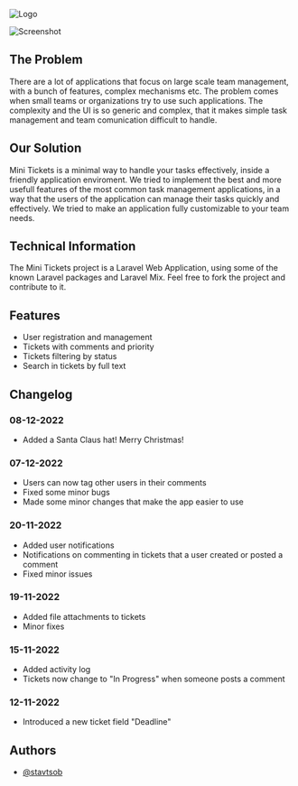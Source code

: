 
![Logo](https://i.imgur.com/kXAKsOt.png)

![Screenshot](https://i.imgur.com/TxaigQl.png)
## The Problem

There are a lot of applications that focus on large scale team management, with a bunch of features, complex mechanisms etc. The problem comes when small teams or organizations try to use such applications. The complexity and the UI is so generic and complex, that it makes simple task management and team comunication difficult to handle.

## Our Solution

Mini Tickets is a minimal way to handle your tasks effectively, inside a friendly application enviroment. We tried to implement the best and more usefull features of the most common task management applications, in a way that the users of the application can manage their tasks quickly and effectively. We tried to make an application fully customizable to your team needs.
## Technical Information

The Mini Tickets project is a Laravel Web Application, using some of the known Laravel packages and Laravel Mix.
Feel free to fork the project and contribute to it.
## Features

- User registration and management
- Tickets with comments and priority
- Tickets filtering by status
- Search in tickets by full text

## Changelog
### 08-12-2022
- Added a Santa Claus hat! Merry Christmas!
### 07-12-2022
- Users can now tag other users in their comments
- Fixed some minor bugs
- Made some minor changes that make the app easier to use
### 20-11-2022
- Added user notifications
- Notifications on commenting in tickets that a user created or posted a comment
- Fixed minor issues
### 19-11-2022 
- Added file attachments to tickets
- Minor fixes
### 15-11-2022
- Added activity log
- Tickets now change to "In Progress" when someone posts a comment
### 12-11-2022
- Introduced a new ticket field "Deadline"

## Authors

- [@stavtsob](https://www.github.com/stavtsob)

